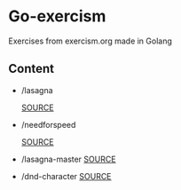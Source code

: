 # Go-exercism
Exercises from  exercism.org made in Golang


## Content

-  /lasagna

    [SOURCE](https://exercism.org/tracks/go/exercises/lasagna)

- /needforspeed

    [SOURCE](https://exercism.org/tracks/go/exercises/need-for-speed)

- /lasagna-master
    [SOURCE](https://exercism.org/tracks/go/exercises/lasagna-master)

- /dnd-character
    [SOURCE](https://exercism.org/tracks/go/exercises/dnd-character)
